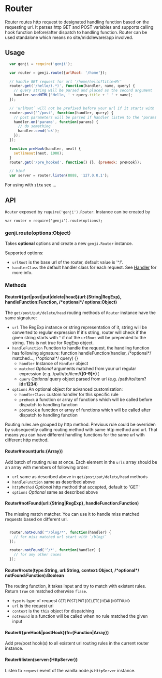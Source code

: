 Router
======

Router routes http request to designated handling function based on the requesting url.
It parses http GET and POST variables and supports calling hook function before/after dispatch to handling function.
Router can be used standalone which means no site/middleware/app involved.

## Usage

```javascript
  var genji = require('genji');

  var router = genji.route({urlRoot: '/home'});

  // handle GET request for url '/home/hello?title=Mr'
  router.get('/hello/(.*)', function(handler, name, query) {
    // query string will be parsed and placed as the second argument
    handler.sendHTML('Hello, ' + query.title + ' ' + name);
  });

  // 'urlRoot` will not be prefixed before your url if it starts with '^'
  router.post('^/post', function(handler, query) {
    // post parameters will be parsed if handler listen to the 'params' event.
    handler.on('params', function(params) {
      // do something
      handler.send('ok');
    });
  });

  function preHook(handler, next) {
    setTimeout(next, 1000);
  }
  router.get('/pre_hooked', function() {}, {preHook: preHook});

  // bind
  var server = router.listen(8888, '127.0.0.1');
```

For using with `site` see ...

## API

`Router` exposed by `require('genji').Router`. Instance can be created by

    var router = require('genji').route(options);

### genji.route(options:Object)

Takes **optional** options and create a new `genji.Router` instance.

Supported options:

 - `urlRoot` is the base url of the router, default value is '^/'.
 - `handlerClass` the default handler class for each request. See [Handler](#handler) for more info.

### Methods

#### Router#{get|post|put|delete|head}(url:{String|RegExp}, handleFunction:Function, /\*optional\*/ options:Object)

The `get/post/put/delete/head` routing methods of `Router` instance have the same signature:

  - `url` The RegExp instance or string representation of it, string will be converted to regular expression
    If it's string, router will check if the given string starts with `^` if not the `urlRoot` will be prepended to the string.
    This is not true for RegExp object.
  - `handleFunction` Function to handle the request, the handling function has following signature:
    function handleFunction(handler, /\*optional\*/ matched..., /\*optional\*/ query) {}
    - `handler` Instance of `Handler` object
    - `matched` *Optional* arguments matched from your url regular expression (e.g. /path/to/item/**([0-9]\*)** )
    - `query` *Optional* query object parsed from url (e.g. /path/to/item?**id=1234**)
  - `options` An optional object for advanced customization:
    - `handlerClass` custom handler for this specific rule
    - `preHook` a function or array of functions which will be called before dispatch to handling function
    - `postHook` a function or array of functions which will be called after dispatch to handling function

Routing rules are grouped by http method. Previous rule could be overriden by subsequently calling routing method with same
http method and url. That means you can have different handling functions for the same url with different http method.

#### Router#mount(urls:{Array})

Add batch of routing rules at once. Each element in the `urls` array should be an array with members of following order:

  - `url` same as described above in `get/post/put/delete/head` methods
  - `handleFunction` same as described above
  - `httpMethod` *Optional* http method that accepted, default to 'GET'
  - `options` *Optional* same as described above

#### Router#notFound(url:{String|RegExp}, handleFunction:Function)

The missing match matcher. You can use it to handle miss matched requests based on different url.

```javascript

  router.notFound('^/blog/*', function(handler) {
    // for miss matched url start with `/blog/`
  });

  router.notFound('^/*', function(handler) {
    // for any other cases
  });

```

#### Router#route(type:String, url:String, context:Object, /\*optional\*/ notFound:Function):Boolean

The routing function, it takes input and try to match with existent rules. Return `true` on matched otherwise `flase`.

  - `type` is type of request `GET|POST|PUT|DELETE|HEAD|NOTFOUND`
  - `url` is the request url
  - `context` is the `this` object for dispatching
  - `notFound` is a function will be called when no rule matched the given input

#### Router#{preHook|postHook}(fn:{Function|Array})

Add pre/post hook(s) to all existent url routing rules in the current router instance.

#### Router#listen(server:{HttpServer})

Listen to `request` event of the vanilla node.js `HttpServer` instance.
